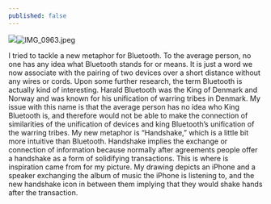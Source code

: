 ```yaml
---
published: false
---
```

![]({{site.baseurl}}/assets/images/IMG_0963.jpeg)![IMG_0963.jpeg]({{site.baseurl}}/assets/images/IMG_0963.jpeg)


I tried to tackle a new metaphor for Bluetooth. To the average person, no one has any idea what Bluetooth stands for or means. It is just a word we now associate with the pairing of two devices over a short distance without any wires or cords. Upon some further research, the term Bluetooth is actually kind of interesting. Harald Bluetooth was the King of Denmark and Norway and was known for his unification of warring tribes in Denmark. My issue with this name is that the average person has no idea who King Bluetooth is, and therefore would not be able to make the connection of similarities of the unification of devices and king Bluetooth’s unification of the warring tribes. My new metaphor is “Handshake,” which is a little bit more intuitive than Bluetooth. Handshake implies the exchange or connection of information because normally after agreements people offer a handshake as a form of solidifying transactions. This is where is inspiration came from for my picture. My drawing depicts an iPhone and a speaker exchanging the album of music the iPhone is listening to, and the new handshake icon in between them implying that they would shake hands after the transaction. 